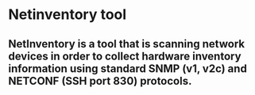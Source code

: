 # Netinventory tool
##  NetInventory is a tool that is scanning network devices in order to collect hardware inventory information using standard SNMP (v1, v2c) and NETCONF (SSH port 830) protocols.
